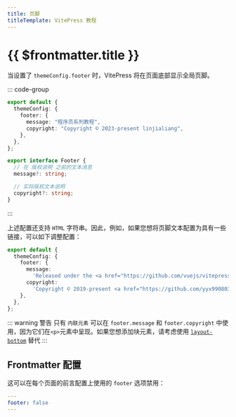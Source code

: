 ```yaml
---
title: 页脚
titleTemplate: VitePress 教程
---
```


# {{ $frontmatter.title }}

当设置了 `themeConfig.footer` 时，VitePress 将在页面底部显示全局页脚。

::: code-group

```ts [案例]
export default {
  themeConfig: {
    footer: {
      message: "程序员系列教程",
      copyright: "Copyright © 2023-present linjialiang",
    },
  },
};
```

```ts [结构]
export interface Footer {
  // 在 版权说明 之前的文本消息
  message?: string;

  // 实际版权文本说明
  copyright?: string;
}
```

:::

上述配置还支持 `HTML` 字符串。因此，例如，如果您想将页脚文本配置为具有一些链接，可以如下调整配置：

```ts
export default {
  themeConfig: {
    footer: {
      message:
        'Released under the <a href="https://github.com/vuejs/vitepress/blob/main/LICENSE">MIT License</a>.',
      copyright:
        'Copyright © 2019-present <a href="https://github.com/yyx990803">Evan You</a>',
    },
  },
};
```

::: warning 警告
只有 `内联元素` 可以在 `footer.message` 和 `footer.copyright` 中使用，因为它们在`<p>`元素中呈现。如果您想添加块元素，请考虑使用 [`layout-bottom`](https://vitepress.dev/guide/extending-default-theme#layout-slots) 替代
:::

## Frontmatter 配置

这可以在每个页面的前言配置上使用的 `footer` 选项禁用：

```yaml
---
footer: false
---
```
